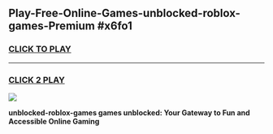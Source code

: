 
## Play-Free-Online-Games-unblocked-roblox-games-Premium #x6fo1
<h3>
<a href="https://premium.freeplayer.one?title=unblocked-roblox-games&ref=8M">CLICK TO PLAY</a></h3>
<hr>

<h3>
<a href="https://premium.freeplayer.one?title=unblocked-roblox-games&ref=8M">CLICK 2 PLAY</a>
  
</h3>

<a href="https://premium.freeplayer.one?title=unblocked-roblox-games&ref=8M"><img src="https://clearcache.store/games.png"></a>


**unblocked-roblox-games games unblocked: Your Gateway to Fun and Accessible Online Gaming**
